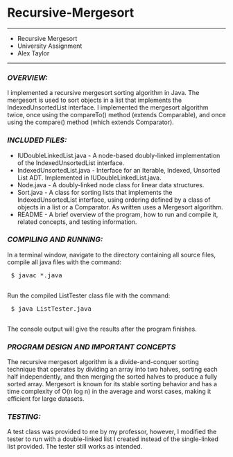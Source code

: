 # Recursive-Mergesort
****************
* Recursive Mergesort
* University Assignment
* Alex Taylor
**************** 

### ***OVERVIEW:***

I implemented a recursive mergesort sorting algorithm in Java. The mergesort is used to sort objects in a list that implements the IndexedUnsortedList interface. I implemented the mergesort algorithm twice, once using the compareTo() method (extends Comparable), and once using the compare() method (which extends Comparator).


### ***INCLUDED FILES:***

 * IUDoubleLinkedList.java - A node-based doubly-linked implementation of the IndexedUnsortedList interface.
 * IndexedUnsortedList.java - Interface for an Iterable, Indexed, Unsorted List ADT. Implemented in IUDoubleLinkedList.java.
 * Node.java - A doubly-linked node class for linear data structures.
 * Sort.java - A class for sorting lists that implements the IndexedUnsortedList interface, using ordering defined by a class of objects in a list or a Comparator. As written uses a Mergesort 
 algorithm.
 * README - A brief overview of the program, how to run and compile it, related concepts, and testing information.


### ***COMPILING AND RUNNING:***

 In a terminal window, navigate to the directory containing all source files, compile all
 java files with the command:
 <pre>
 $ javac *.java
 </pre>

 Run the compiled ListTester class file with the command:
 <pre>
 $ java ListTester.java
 </pre>

 The console output will give the results after the program finishes.

### ***PROGRAM DESIGN AND IMPORTANT CONCEPTS*** ###
The recursive mergesort algorithm is a divide-and-conquer sorting technique that operates by dividing an array into two halves, sorting each half independently, and then merging the sorted halves to produce a fully sorted array. Mergesort is known for its stable sorting behavior and has a time complexity of O(n log n) in the average and worst cases, making it efficient for large datasets.


### ***TESTING:***

A test class was provided to me by my professor, however, I modified the tester to run with a double-linked list I created instead of the single-linked list provided. The tester still works as intended.
